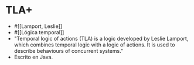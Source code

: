 # TLA+

- #[[Lamport, Leslie]]
- #[[Lógica temporal]]
- "Temporal logic of actions (TLA) is a logic developed by Leslie Lamport, which combines temporal logic with a logic of actions. It is used to describe behaviours of concurrent systems."
- Escrito en Java.
